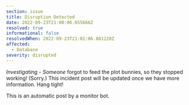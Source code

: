 ```yaml
---
section: issue
title: Disruption Detected
date: 2022-09-23T21:00:06.655666Z
resolved: true
informational: false
resolvedWhen: 2022-09-23T21:01:06.881220Z
affected:
  - Database
severity: disrupted
---
```

*Investigating* - _Someone_ forgot to feed the plot bunnies, so they stopped working! (Sorry.) This incident post will be updated once we have more information. Hang tight!

This is an automatic post by a monitor bot.
        